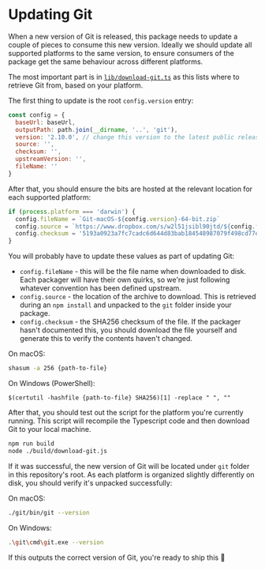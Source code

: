 # Updating Git

When a new version of Git is released, this package needs to update a couple of
pieces to consume this new version. Ideally we should update all supported
platforms to the same version, to ensure consumers of the package get the same
behaviour across different platforms.

The most important part is in [`lib/download-git.ts`](https://github.com/desktop/dugite/blob/master/lib/download-git.ts)
as this lists where to retrieve Git from, based on your platform.

The first thing to update is the root `config.version` entry:

```js
const config = {
  baseUrl: baseUrl,
  outputPath: path.join(__dirname, '..', 'git'),
  version: '2.10.0', // change this version to the latest public release of Git
  source: '',
  checksum: '',
  upstreamVersion: '',
  fileName: ''
}
```

After that, you should ensure the bits are hosted at the relevant location for
each supported platform:

```js
if (process.platform === 'darwin') {
  config.fileName = `Git-macOS-${config.version}-64-bit.zip`
  config.source = `https://www.dropbox.com/s/w2l51jsibl90jtd/${config.fileName}?dl=1`
  config.checksum = '5193a0923a7fc7cadc6d644d83bab184548987079f498cd77ee9df2a4509402e'
}
```

You will probably have to update these values as part of updating Git:

 - `config.fileName` - this will be the file name when downloaded to disk. Each packager will have their own quirks, so we're just following whatever convention has been defined upstream.
 - `config.source` - the location of the archive to download. This is retrieved during an `npm install` and unpacked to the `git` folder inside your package.
 - `config.checksum` - the SHA256 checksum of the file. If the packager hasn't documented this, you should download the file yourself and generate this to verify the contents haven't changed.

On macOS:

```sh
shasum -a 256 {path-to-file}
```

On Windows (PowerShell):

```
$(certutil -hashfile {path-to-file} SHA256)[1] -replace " ", ""
```

After that, you should test out the script for the platform you're currently running. This script will recompile the Typescript code and then download Git to your local machine.

```sh
npm run build
node ./build/download-git.js
```

If it was successful, the new version of Git will be located under `git` folder in this repository's root. As each platform is organized slightly differently on disk, you should verify it's unpacked successfully:

On macOS:

```sh
./git/bin/git --version
```

On Windows:

```sh
.\git\cmd\git.exe --version
```

If this outputs the correct version of Git, you're ready to ship this :metal:
